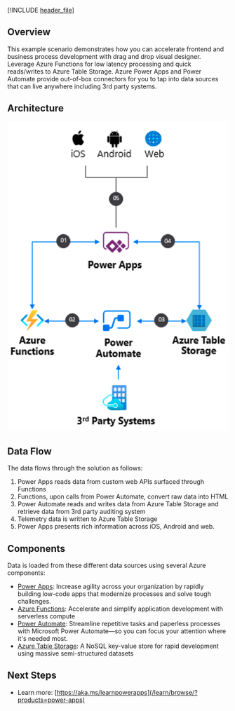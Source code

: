 


[!INCLUDE [header_file](../../../includes/sol-idea-header.md)]

## Overview

This example scenario demonstrates how you can accelerate frontend and business process development with drag and drop visual designer. Leverage Azure Functions for low latency processing and quick reads/writes to Azure Table Storage. Azure Power Apps and Power Automate provide out-of-box connectors for you to tap into data sources that can live anywhere including 3rd party systems.

## Architecture

![Architecture Diagram](../media/front-end.png)

## Data Flow

The data flows through the solution as follows:

1. Power Apps reads data from custom web APIs surfaced through Functions
2. Functions, upon calls from Power Automate, convert raw data into HTML
3. Power Automate reads and writes data from Azure Table Storage and retrieve data from 3rd party auditing system
4. Telemetry data is written to Azure Table Storage
5. Power Apps presents rich information across iOS, Android and web.

## Components

Data is loaded from these different data sources using several Azure components:

- [Power Apps](https://powerapps.microsoft.com/): Increase agility across your organization by rapidly building low-code apps that modernize processes and solve tough challenges.
- [Azure Functions](https://azure.microsoft.com/services/functions/): Accelerate and simplify application development with serverless compute
- [Power Automate](https://flow.microsoft.com/): Streamline repetitive tasks and paperless processes with Microsoft Power Automate—so you can focus your attention where it&#39;s needed most.
- [Azure Table Storage](https://azure.microsoft.com/services/storage/tables/): A NoSQL key-value store for rapid development using massive semi-structured datasets

## Next Steps

- Learn more: [https://aka.ms/learnpowerapps](/learn/browse/?products=power-apps)